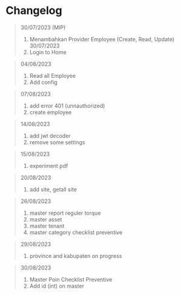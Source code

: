 # Changelog
> 30/07/2023 (MIP)
> 1. Menambahkan Provider Employee (Create, Read, Update)
> 30/07/2023 
> 1. Login to Home

> 04/08/2023
> 1. Read all Employee
> 2. Add config

> 07/08/2023
> 1. add error 401 (unnauthorized)
> 2. create employee

> 14/08/2023
> 1. add jwt decoder
> 2. remove some settings

> 15/08/2023
> 1. experiment pdf

> 20/08/2023
> 1. add site, getall site

> 26/08/2023
> 1. master report reguler torque
> 2. master asset
> 3. master tenant
> 4. master category checklist preventive

> 29/08/2023
> 1. province and kabupaten on progress

> 30/08/2023
> 1. Master Poin Checklist Preventive
> 2. Add id (int) on master
